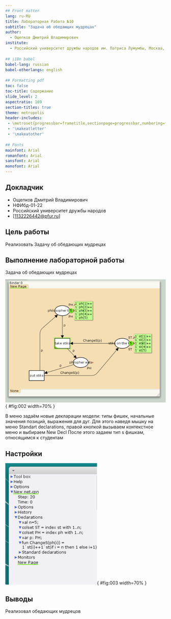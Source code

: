 ```yaml
---
## Front matter
lang: ru-RU
title: Лабораторная Работа №10
subtitle: "Задача об обедающих мудрецах"
author:
  - Ощепков Дмитрий Владимирович
institute:
  - Российский университет дружбы народов им. Патриса Лумумбы, Москва, Россия

## i18n babel
babel-lang: russian
babel-otherlangs: english

## Formatting pdf
toc: false
toc-title: Содержание
slide_level: 2
aspectratio: 169
section-titles: true
theme: metropolis
header-includes:
 - \metroset{progressbar=frametitle,sectionpage=progressbar,numbering=fraction}
 - '\makeatletter'
 - '\makeatother'

## Fonts
mainfont: Arial
romanfont: Arial
sansfont: Arial
monofont: Arial
---
```



## Докладчик


  * Ощепков Дмитрий Владимирович 
  * НФИбд-01-22
  * Российский университет дружбы народов
  * [1132226442@pfur.ru]
  
## Цель работы

Реализовать Задачу об обедающих мудрецах


## Выполнение лабораторной работы

Задача об обедающих мудрецах


![Модель обедающих мудрецов](image/1.png){ #fig:002 width=70% }

В меню задаём новые декларации модели: типы фишек, начальные значения
позиций, выражения для дуг. Для этого наведя мышку на меню Standart declarations,
правой кнопкой вызываем контекстное меню и выбираем New Decl
После этого задаем тип s фишкам, относящимся к студентам

## Настройки

![Настройки](image/2.png){ #fig:003 width=70% }


## Выводы

Реализовал обедающих мудрецов